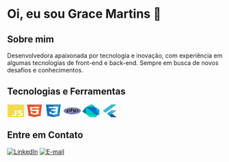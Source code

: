 # Oi, eu sou Grace Martins 👋

## Sobre mim

Desenvolvedora apaixonada por tecnologia e inovação, com experiência em algumas tecnologias de front-end e back-end. Sempre em busca de novos desafios e conhecimentos.

## Tecnologias e Ferramentas
<div> 
<img align="center" alt="Grace-Js" height="30" width="40" src="https://raw.githubusercontent.com/devicons/devicon/master/icons/javascript/javascript-plain.svg">
<img align="center" alt="Grace-HTML" height="30" width="40" src="https://raw.githubusercontent.com/devicons/devicon/master/icons/html5/html5-original.svg">
<img align="center" alt="Grace-CSS" height="30" width="40" src="https://raw.githubusercontent.com/devicons/devicon/master/icons/css3/css3-original.svg">
<img align="center" alt="Grace-PHP" height="30" width="40" src="https://raw.githubusercontent.com/devicons/devicon/master/icons/php/php-original.svg">
<img align="center" alt="Grace-Dart" height="30" width="40" src="https://raw.githubusercontent.com/devicons/devicon/master/icons/dart/dart-original.svg">
<img align="center" alt="Grace-Flutter" height="30" width="40" src="https://raw.githubusercontent.com/devicons/devicon/master/icons/flutter/flutter-original.svg">

  
</div>

## Entre em Contato

[![LinkedIn](https://img.shields.io/badge/LinkedIn-blue?style=flat&logo=linkedin&logoColor=white)](https://www.linkedin.com/in/SEU_PERFIL)
[![E-mail](https://img.shields.io/badge/Email-D14836?style=flat&logo=gmail&logoColor=white)](mailto:SEU_EMAIL)
